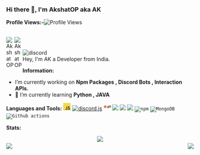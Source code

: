 ### Hi there 👋, I'm AkshatOP aka AK
**Profile Views:-**![Profile Views](https://komarev.com/ghpvc/?username=AkshatOP&style=flat)

<br/>

<a href="https://discord.com/users/503928755341885450">
    <img align ="left" alt='AkshatOP's Discord" width="22px" src ="https://cdn.jsdelivr.net/npm/simple-icons@v3/icons/discord.svg" />
                                                                                                                                  
  </a>
    <a href="https://github.com/AkshatOP">
      <img align ="left" alt='AkshatOP's Github" width="22px" src ="https://github.githubassets.com/images/modules/logos_page/GitHub-Mark.png" />
                                                                                                                                              </a>
                                                                                                                      </br>    
 </br><img src="https://discord.c99.nl/widget/theme-3/728590937441304586.png" alt="discord" />
                                                                                                                                   </br>
  Hey, I'm AK a Developer from India. <br>
  
 **Information:** <br>
  -  I’m currently working on  **Npm Packages , Discord Bots , Interaction APIs.** <br>
  - 🌱 I’m currently learning  **Python , JAVA** <br>
  
  **Languages and Tools:**
  <code><img height="20" src="https://raw.githubusercontent.com/github/explore/80688e429a7d4ef2fca1e82350fe8e3517d3494d/topics/javascript/javascript.png"></code>
  <a href="https://discord.js.org"><img src="https://cdn.discordapp.com/attachments/740865034887888996/740865173065170994/logo-square.png" width="20" alt="discord.js" /></a>
  <code><img height="20" src="https://raw.githubusercontent.com/github/explore/80688e429a7d4ef2fca1e82350fe8e3517d3494d/topics/git/git.png"></code>
  <code><img height="20" src="https://img.shields.io/badge/-Nodejs-43853d?style=flat-square&logo=Node.js&logoColor=white"/></code>
<code><img height="20" src="https://img.shields.io/badge/-HTML5-E34F26?style=flat-square&logo=html5&logoColor=white" /></code>
<code><img height="20" src="https://img.shields.io/badge/-Heroku-430098?style=flat-square&logo=heroku&logoColor=white" /></code>
<code><img alt="npm" src="https://img.shields.io/badge/-NPM-CB3837?style=flat-square&logo=npm&logoColor=white" /></code>
<code><img alt="MongoDB" src="https://img.shields.io/badge/-MongoDB-13aa52?style=flat-square&logo=mongodb&logoColor=white" /></code>
<code><img alt="Github actions" src="https://img.shields.io/badge/-Github_Actions-2088FF?style=flat-square&logo=github-actions&logoColor=white" /></code>
<br>

**Stats:**  


<div align="center"><img src="https://github-profile-trophy.vercel.app/?username=AkshatOP&theme=dracula&count_private=true"></div>
<img align="left" src="https://github-readme-stats.vercel.app/api?username=AkshatOP&show_icons=true&hide_border=true&theme=tokyonight"><img align="right" src="https://github-readme-stats.vercel.app/api/top-langs/?username=AkshatOP&theme=tokyonight">


<!--
- 👋 Hi, I’m Akshat aka AK
- 👀 I’m interested in Learning new languages and making a great learning everyday
- 🌱 I’m currently learning Python and C++
- 💞️ I’m looking to collaborate on Discord
- 📫 How to reach me ... (yea! that's i too don't know how to reach me 😅😅😅) 
-->

<!---
AkshatOP/AkshatOP is a ✨ special ✨ repository because its `README.md` (this file) appears on your GitHub profile.
You can click the Preview link to take a look at your changes.
--->
